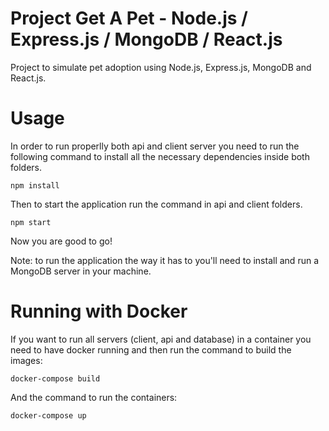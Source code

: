 # Project Get A Pet - Node.js / Express.js / MongoDB / React.js
Project to simulate pet adoption using Node.js, Express.js, MongoDB and React.js.

# Usage
In order to run properlly both api and client server you need to run the 
following command to install all the necessary dependencies inside both folders.
```
npm install
```

Then to start the application run the command in api and client folders.
```
npm start
```

Now you are good to go!

Note: to run the application the way it has to you'll need to install and run a
MongoDB server in your machine.

# Running with Docker
If you want to run all servers (client, api and database) in a container you need
to have docker running and then run the command to build the images:
```
docker-compose build
```

And the command to run the containers:
```
docker-compose up
```